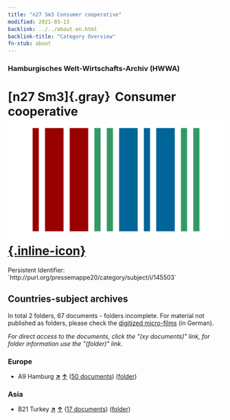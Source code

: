 ```yaml
---
title: "n27 Sm3 Consumer cooperative"
modified: 2021-03-13
backlink: ../../about.en.html
backlink-title: "Category Overview"
fn-stub: about
---
```


### Hamburgisches Welt-Wirtschafts-Archiv (HWWA)

# [n27 Sm3]{.gray}&#8201; Consumer cooperative &#160; [![Wikidata](/images/Wikidata-logo.svg "Wikidata"){.inline-icon}](http://www.wikidata.org/entity/Q104711081)

<div class="hint">Persistent Identifier: `http://purl.org/pressemappe20/category/subject/i/145503`</div>







## Countries-subject archives





In total 2 folders, 67 documents - folders incomplete.
For material not published as folders, please check the [digitized micro-films](/film/h1_sh.de.html) (in German).

_For direct access to the documents, click the "(xy documents)" link, for folder information use the "(folder)" link._



### Europe

- A9 Hamburg [**&nearr;**](../../../geo/i/140905/about.en.html "Hamburg (all folders)") [**&uarr;**](../../../geo/about.en.html#A9 "Country category system") (<a href="https://pm20.zbw.eu/iiifview/folder/sh/140905,145503" title="about: Hamburg : Consumer cooperative" target="_blank">50 documents</a>) ([folder](../../../../folder/sh/1409xx/140905/1455xx/145503/about.en.html))

### Asia

- B21 Turkey [**&nearr;**](../../../geo/i/141111/about.en.html "Turkey (all folders)") [**&uarr;**](../../../geo/about.en.html#B21 "Country category system") (<a href="https://pm20.zbw.eu/iiifview/folder/sh/141111,145503" title="about: Turkey : Consumer cooperative" target="_blank">17 documents</a>) ([folder](../../../../folder/sh/1411xx/141111/1455xx/145503/about.en.html))








